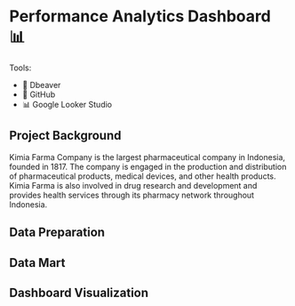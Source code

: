 # Performance Analytics Dashboard 📊
Tools:
- 🦫 Dbeaver
- 📁 GitHub
- 📊 Google Looker Studio

## Project Background
Kimia Farma Company is the largest pharmaceutical company in Indonesia, founded in 1817. The company is engaged in the production and distribution of pharmaceutical products, medical devices, and other health products.
Kimia Farma is also involved in drug research and development and provides health services through its pharmacy network throughout Indonesia.

## Data Preparation

## Data Mart

## Dashboard Visualization

